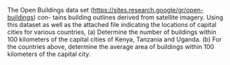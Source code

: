 The Open Buildings data set (https://sites.research.google/gr/open-buildings) con-
tains building outlines derived from satellite imagery. Using this dataset as well as the
attached file indicating the locations of capital cities for various countries,
(a) Determine the number of buildings within 100 kilometers of the capital cities of Kenya,
Tanzania and Uganda.
(b) For the countries above, determine the average area of buildings within 100 kilometers
of the capital city.
